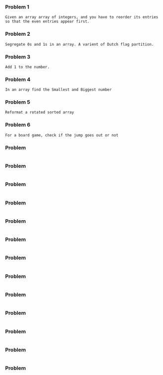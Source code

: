 ### Problem 1
```text
Given an array array of integers, and you have to reorder its entries so that the even entries appear first.
```

### Problem 2
```text
Segregate 0s and 1s in an array. A varient of Dutch flag partition.
```

### Problem 3
```text
Add 1 to the number.
```

### Problem 4
```text
In an array find the Smallest and Biggest number
```

### Problem 5
```text
Reformat a rotated sorted array
```

### Problem 6
```text
For a board game, check if the jump goes out or not
```

### Problem 
```text

```

### Problem 
```text

```

### Problem 
```text

```

### Problem 
```text

```

### Problem 
```text

```

### Problem 
```text

```

### Problem 
```text

```

### Problem 
```text

```

### Problem 
```text

```

### Problem 
```text

```

### Problem 
```text

```

### Problem 
```text

```

### Problem 
```text

```